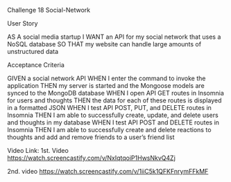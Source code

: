 Challenge 18 Social-Network



User Story

AS A social media startup
I WANT an API for my social network that uses a NoSQL database
SO THAT my website can handle large amounts of unstructured data

Acceptance Criteria

GIVEN a social network API
WHEN I enter the command to invoke the application
THEN my server is started and the Mongoose models are synced to the MongoDB database
WHEN I open API GET routes in Insomnia for users and thoughts
THEN the data for each of these routes is displayed in a formatted JSON
WHEN I test API POST, PUT, and DELETE routes in Insomnia
THEN I am able to successfully create, update, and delete users and thoughts in my database
WHEN I test API POST and DELETE routes in Insomnia
THEN I am able to successfully create and delete reactions to thoughts and add and remove friends to a user’s friend list

Video Link:
 1st. Video 
 https://watch.screencastify.com/v/NxIqtqoiP1HwsNkvQ4Zj
 
 2nd. video 
 https://watch.screencastify.com/v/1iiC5k1QFKFnrymFFkMF
